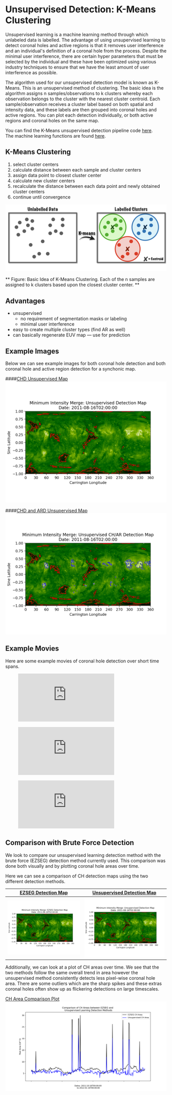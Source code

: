 # Unsupervised Detection: K-Means Clustering

Unsupervised learning is a machine learning method through which unlabeled data is labelled.
The advantage of using unsupervised learning to detect coronal holes and active regions is that
it removes user interference and an individual's definition of a coronal hole from the process. 
Despite the minimal user interference, there are certain hyper parameters that must be selected 
by the individual and these have been optimized using various industry techniques to ensure that
we have the least amount of user interference as possible.  

The algorithm used for our unsupervised detection model is known as K-Means. This is an unsupervised
method of clustering. The basic idea is the algorithm assigns n samples/observations to k clusters whereby each
observation belongs to the cluster with the nearest cluster centroid. Each sample/observation receives a cluster label 
based on both spatial and intensity data, and these labels are then grouped into coronal holes and 
active regions. You can plot each detection individually, or both active regions and coronal holes on the 
same map.  

You can find the K-Means unsupervised detection pipeline code 
[here](https://github.com/predsci/CHD/blob/master/chmap/coronal_holes/ml_detect/examples/supervised_mapping_pipeline.py).   
The machine learning functions are found [here](https://github.com/predsci/CHD/blob/master/chmap/coronal_holes/ml_detect/tools/ml_functions.py).  


## K-Means Clustering

1. select cluster centers  
2. calculate distance between each sample and cluster centers  
3. assign data point to closest cluster center  
4. calculate new cluster centers  
5. recalculate the distance between each data point and newly obtained cluster centers  
6. continue until convergence  

![K-Means Basic Idea](images/kmeans_overview.png)

** Figure: Basic Idea of K-Means Clustering. Each of the n samples are assigned to k clusters
based upon the closest cluster center. **

## Advantages  

* unsupervised  
    * no requirement of segmentation masks or labeling 
    * minimal user interference   
* easy to create multiple cluster types (find AR as well)  
* can basically regenerate EUV map — use for prediction  


## Example Images

Below we can see example images for both coronal hole detection and both 
coronal hole and active region detection for a synchonic map.   

####[CHD Unsupervised Map](images/unsupervised_chd.png)
![CHD Unsupervised Map](images/unsupervised_chd.png)

####[CHD and ARD Unsupervised Map](images/unsupervised_chd_ard.png)
![CHD and ARD Unsupervised Map](images/unsupervised_chd_ard.png)

## Example Movies

Here are some example movies of coronal hole detection over short time spans.

<figure class="video_container">
  <iframe src="https://www.youtube.com/embed/DhoSU2QmRwM" frameborder="0" allowfullscreen="true"> </iframe>
</figure>

<figure class="video_container">
  <iframe src="https://www.youtube.com/embed/YxgkLmwfg_c" frameborder="0" allowfullscreen="true"> </iframe>
</figure>

<figure class="video_container">
  <iframe src="https://www.youtube.com/embed/LWBFJx3LN2U" frameborder="0" allowfullscreen="true"> </iframe>
</figure>


## Comparison with Brute Force Detection
We look to compare our unsupervised learning detection method with the 
brute force (EZSEG) detection method currently used. This comparison was done both 
visually and by plotting coronal hole areas over time.  

Here we can see a comparison of CH detection maps using the two different detection methods.  

[EZSEG Detection Map](images/ezseg_chd.png) | [Unsupervised Detection Map](images/unsupervised_chd.png)
:-: | :-: 
![EZSEG Detection Map](images/ezseg_chd.png)  | ![Unsupervised Detection Map](images/unsupervised_chd.png)

Additionally, we can look at a plot of CH areas over time. We see that the two methods follow the same
overall trend in area however the unsupervised method consistently detects less pixel-wise coronal hole 
area. There are some outliers which are the sharp spikes and these extras coronal holes often show up 
as flickering detections on large timescales.

[CH Area Comparison Plot](images/area_comparison.png)
![CH Area Comparison Plot](images/area_comparison.png)





